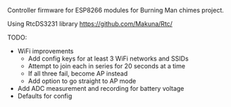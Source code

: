 Controller firmware for ESP8266 modules for Burning Man chimes project.

Using RtcDS3231 library https://github.com/Makuna/Rtc/

TODO:
* WiFi improvements
  * Add config keys for at least 3 WiFi networks and SSIDs
  * Attempt to join each in series for 20 seconds at a time
  * If all three fail, become AP instead
  * Add option to go straight to AP mode
* Add ADC measurement and recording for battery voltage
* Defaults for config
